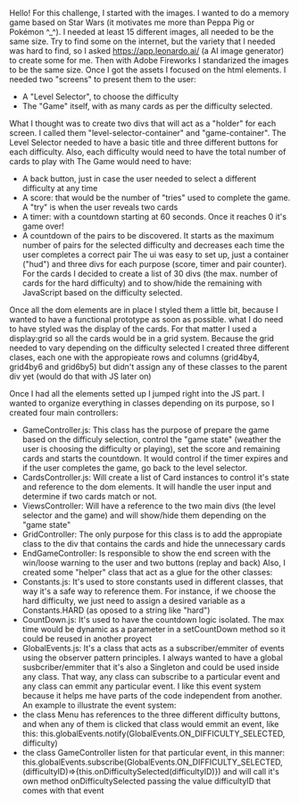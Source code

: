 Hello! 
For this challenge, I started with the images. I wanted to do a memory game based on Star Wars (it motivates me more than Peppa Pig or Pokémon ^_^). I needed at least 15 different images, all needed to be the same size. Try to find some on the internet, but the variety that I needed was hard to find, so I asked https://app.leonardo.ai/ (a AI image generator) to create some for me. Then with Adobe Fireworks I standarized the images to be the same size. 
Once I got the assets I focused on the html elements. 
I needed two "screens" to present them to the user: 
- A "Level Selector", to choose the difficulty
- The "Game" itself, with as many cards as per the difficulty selected. 

What I thought was to create two divs that will act as a "holder" for each screen. I called them "level-selector-container" and "game-container".
The Level Selector needed to have a basic title and three different buttons for each difficulty. Also, each difficulty would need to have the total number of cards to play with
The Game would need to have:
- A back button, just in case the user needed to select a different difficulty at any time
- A score: that would be the number of "tries" used to complete the game. A "try" is when the user reveals two cards
- A timer: with a countdown starting at 60 seconds. Once it reaches 0 it's game over!
- A countdown of the pairs to be discovered. It starts as the maximum number of pairs for the selected difficulty and decreases each time the user completes a correct pair
The ui was easy to set up, just a container ("hud") and three divs for each purpose (score, timer and pair counter). For the cards I decided to create a list of 30 divs (the max. number of cards for the hard difficulty) and to show/hide the remaining with JavaScript based on the difficulty selected. 

Once all the dom elements are in place I styled them a little bit, because I wanted to have a functional prototype as soon as possible. what I do need to have styled was the display of the cards. For that matter I used a display:grid so all the cards would be in a grid system. Because the grid needed to vary depending on the difficulty selected I created three different clases, each one with the appropieate rows and columns (grid4by4, grid4by6 and grid6by5) but didn't assign any of these classes to the parent div yet (would do that with JS later on)

Once I had all the elements setted up I jumped right into the JS part. 
I wanted to organize everything in classes depending on its purpose, so I created four main controllers: 
- GameController.js: This class has the purpose of prepare the game based on the difficuly selection, control the "game state" (weather the user is choosing the difficulty or playing), set the score and remaining cards and starts the countdown. It would control if the timer expires and if the user completes the game, go back to the level selector. 
- CardsController.js: Will create a list of Card instances to control it's state and reference to the dom elements. It will handle the user input and determine if two cards match or not. 
- ViewsController: Will have a reference to the two main divs (the level selector and the game) and will show/hide them depending on the "game state"
- GridController: The only purpose for this class is to add the appropiate class to the div that contains the cards and hide the unnecessary cards
- EndGameController: Is responsible to show the end screen with the win/loose warning to the user and two buttons (replay and back)
Also, I created some "helper" class that act as a glue for the other classes:
- Constants.js: It's used to store constants used in different classes, that way it's a safe way to reference them. For instance, if we choose the hard difficulty, we just need to assign a desired variable as a Constants.HARD (as oposed to a string like "hard")
- CountDown.js: It's used to have the countdown logic isolated. The max time would be dynamic as a parameter in a setCountDown method so it could be reused in another proyect
- GlobalEvents.js: It's a class that acts as a subscriber/emmiter of events using the observer pattern principles. I always wanted to have a global susbcriber/emmiter that it's also a Singleton and could be used inside any class. That way, any class can subscribe to a particular event and any class can emmit any particular event. I like this event system because it helps me have parts of the code independent from another. 
An example to illustrate the event system: 
- the class Menu has references to the three different difficulty buttons, and when any of them is clicked that class would emmit an event, like this: this.globalEvents.notify(GlobalEvents.ON_DIFFICULTY_SELECTED, difficulty) 
- the class GameController listen for that particular event, in this manner: this.globalEvents.subscribe(GlobalEvents.ON_DIFFICULTY_SELECTED, (difficultyID)=>{this.onDifficultySelected(difficultyID)}) and will call it's own method onDifficultySelected passing the value difficultyID that comes with that event
